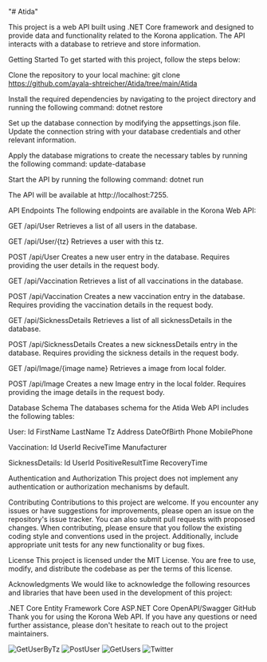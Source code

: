 "# Atida"
 
 This project is a web API built using .NET Core framework and designed to provide data and functionality related to the Korona application. The API interacts with a database to retrieve and store information.
 
 Getting Started
To get started with this project, follow the steps below:

Clone the repository to your local machine:
git clone https://github.com/ayala-shtreicher/Atida/tree/main/Atida

Install the required dependencies by navigating to the project directory and running the following command:
dotnet restore

Set up the database connection by modifying the appsettings.json file. Update the connection string with your database credentials and other relevant information.

Apply the database migrations to create the necessary tables by running the following command:
update-database

Start the API by running the following command:
dotnet run

The API will be available at http://localhost:7255.

API Endpoints
The following endpoints are available in the Korona Web API:

GET /api/User
Retrieves a list of all users in the database.

GET /api/User/{tz}
Retrieves a user with this tz.

POST /api/User
Creates a new user entry in the database. Requires providing the user details in the request body.

GET /api/Vaccination
Retrieves a list of all vaccinations in the database.

POST /api/Vaccination
Creates a new vaccination entry in the database. Requires providing the vaccination details in the request body.

GET /api/SicknessDetails
Retrieves a list of all sicknessDetails in the database.

POST /api/SicknessDetails
Creates a new sicknessDetails entry in the database. Requires providing the sickness details in the request body.


GET /api/Image/{image name}
Retrieves a image from local folder.

POST /api/Image
Creates a new Image entry in the local folder. Requires providing the image details in the request body.

Database Schema
The databases schema for the Atida Web API includes the following tables:

User:
Id
FirstName
LastName
Tz
Address
DateOfBirth
Phone
MobilePhone

Vaccination:
Id
UserId
ReciveTime
Manufacturer

SicknessDetails:
Id
UserId
PositiveResultTime
RecoveryTime

Authentication and Authorization
This project does not implement any authentication or authorization mechanisms by default.

Contributing
Contributions to this project are welcome. 
If you encounter any issues or have suggestions for improvements, please open an issue on the repository's issue tracker.
You can also submit pull requests with proposed changes.
When contributing, please ensure that you follow the existing coding style and conventions used in the project.
Additionally, include appropriate unit tests for any new functionality or bug fixes.

License
This project is licensed under the MIT License. You are free to use, modify, and distribute the codebase as per the terms of this license.

Acknowledgments
We would like to acknowledge the following resources and libraries that have been used in the development of this project:

.NET Core
Entity Framework Core
ASP.NET Core
OpenAPI/Swagger
GitHub
Thank you for using the Korona Web API. If you have any questions or need further assistance, 
please don't hesitate to reach out to the project maintainers.

![GetUserByTz](https://github.com/ayala-shtreicher/Atida/assets/118370887/0043624c-d51f-43bf-a945-40be2316dbbd)
![PostUser](https://github.com/ayala-shtreicher/Atida/assets/118370887/b5137475-c46a-4695-9cd4-4763f89a8f30)
![GetUsers](https://github.com/ayala-shtreicher/Atida/assets/118370887/0f924c75-b99d-4a6a-9112-b31ad4be2dbd)
![Twitter](https://github.com/ayala-shtreicher/Atida/assets/118370887/621a6c0e-b7e1-40a0-9f25-04876101212a)

